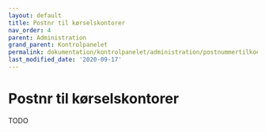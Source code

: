 ```yaml
---
layout: default
title: Postnr til kørselskontorer
nav_order: 4
parent: Administration
grand_parent: Kontrolpanelet
permalink: dokumentation/kontrolpanelet/administration/postnummertilkoerselskontorer
last_modified_date: '2020-09-17'
---
```


# Postnr til kørselskontorer

TODO
